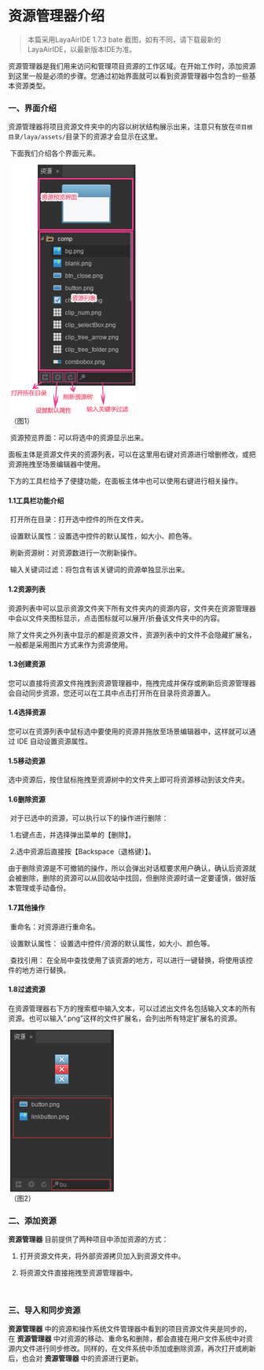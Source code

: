 # 资源管理器介绍

>  本篇采用LayaAirIDE 1.7.3 bate 截图，如有不同，请下载最新的LayaAirIDE，以最新版本IDE为准。

​        资源管理器是我们用来访问和管理项目资源的工作区域。在开始工作时，添加资源到这里一般是必须的步骤。您通过初始界面就可以看到资源管理器中包含的一些基本资源类型。 



### 一、界面介绍

​        资源管理器将项目资源文件夹中的内容以树状结构展示出来，注意只有放在`项目根目录/laya/assets/`目录下的资源才会显示在这里。

​        下面我们介绍各个界面元素。

​        ![图片1.png](img/1.png)<br/>
​    		（图1）

​        资源预览界面：可以将选中的资源显示出来。

​        面板主体是资源文件夹的资源列表，可以在这里用右键对资源进行增删修改，或把资源拖拽至场景编辑器中使用。

​        下方的工具栏给予了便捷功能，在面板主体中也可以使用右键进行相关操作。

####  1.1工具栏功能介绍

​        打开所在目录：打开选中控件的所在文件夹。

​        设置默认属性：设置选中控件的默认属性，如大小、颜色等。

​        刷新资源树：对资源数进行一次刷新操作。

​        输入关键词过滤：将包含有该关键词的资源单独显示出来。

####  1.2资源列表

​        资源列表中可以显示资源文件夹下所有文件夹内的资源内容，文件夹在资源管理器中会以文件夹图标显示，点击图标就可以展开/折叠该文件夹中的内容。

​         除了文件夹之外列表中显示的都是资源文件，资源列表中的文件不会隐藏扩展名，一般都是采用图片方式来作为资源使用。

#### 1.3创建资源

​        您可以直接将资源文件拖拽到资源管理器中，拖拽完成并保存或刷新后资源管理器会自动同步资源，您还可以在工具中点击打开所在目录将资源置入。 

#### 1.4选择资源

​        您可以在资源列表中鼠标选中要使用的资源并拖放至场景编辑器中，这样就可以通过 IDE 自动设置资源属性。 

#### 1.5移动资源

​        选中资源后，按住鼠标拖拽至资源树中的文件夹上即可将资源移动到该文件夹。

####  1.6删除资源

​        对于已选中的资源，可以执行以下的操作进行删除：

​        1.右键点击，并选择弹出菜单的【删除】。

​        2.选中资源后直接按【Backspace（退格键）】。 

​        由于删除资源是不可撤销的操作，所以会弹出对话框要求用户确认，确认后资源就会被删除，删除的资源可以从回收站中找回，但删除资源时请一定要谨慎，做好版本管理或手动备份。 

#### 1.7其他操作

​        重命名：对资源进行重命名。

​        设置默认属性： 设置选中控件/资源的默认属性，如大小、颜色等。

​        查找引用： 在全局中查找使用了该资源的地方，可以进行一键替换，将使用该控件的地方进行替换。 

#### 1.8过滤资源

​        在资源管理器右下方的搜索框中输入文本，可以过滤出文件名包括输入文本的所有资源。也可以输入“.png”这样的文件扩展名，会列出所有特定扩展名的资源。

​         ![图片1.png](img/2.png)<br/>
​    		（图2）

 

### 二、添加资源

**资源管理器** 目前提供了两种项目中添加资源的方式： 

1. 打开资源文件夹，将外部资源拷贝加入到资源文件中。

2. 将资源文件直接拖拽至资源管理器中。

   ​



### 三、导入和同步资源

**资源管理器** 中的资源和操作系统文件管理器中看到的项目资源文件夹是同步的，在 **资源管理器** 中对资源的移动、重命名和删除，都会直接在用户文件系统中对资源内文件进行同步修改。同样的，在文件系统中添加或删除资源，再次打开或刷新后，也会对 **资源管理器** 中的资源进行更新。